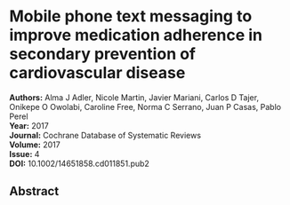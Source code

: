 # Mobile phone text messaging to improve medication adherence in secondary prevention of cardiovascular disease

**Authors:** Alma J Adler, Nicole Martin, Javier Mariani, Carlos D Tajer, Onikepe O Owolabi, Caroline Free, Norma C Serrano, Juan P Casas, Pablo Perel  
**Year:** 2017  
**Journal:** Cochrane Database of Systematic Reviews  
**Volume:** 2017  
**Issue:** 4  
**DOI:** 10.1002/14651858.cd011851.pub2  

## Abstract


